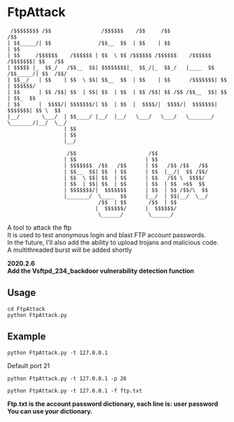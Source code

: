 # FtpAttack

```
 /$$$$$$$$ /$$                /$$$$$$    /$$     /$$                         /$$      
| $$_____/| $$               /$$__  $$  | $$    | $$                        | $$      
| $$     /$$$$$$    /$$$$$$ | $$  \ $$ /$$$$$$ /$$$$$$    /$$$$$$   /$$$$$$$| $$   /$$
| $$$$$ |_  $$_/   /$$__  $$| $$$$$$$$|_  $$_/|_  $$_/   |____  $$ /$$_____/| $$  /$$/
| $$__/   | $$    | $$  \ $$| $$__  $$  | $$    | $$      /$$$$$$$| $$      | $$$$$$/ 
| $$      | $$ /$$| $$  | $$| $$  | $$  | $$ /$$| $$ /$$ /$$__  $$| $$      | $$_  $$ 
| $$      |  $$$$/| $$$$$$$/| $$  | $$  |  $$$$/|  $$$$/|  $$$$$$$|  $$$$$$$| $$ \  $$
|__/       \___/  | $$____/ |__/  |__/   \___/   \___/   \_______/ \_______/|__/  \__/
                  | $$                                                                
                  | $$                                                                
                  |__/                                                                

                   /$$                       /$$                                      
                  | $$                      | $$                                      
                  | $$$$$$$  /$$   /$$      | $$   /$$ /$$   /$$                      
                  | $$__  $$| $$  | $$      | $$  |__/|  $$ /$$/                      
                  | $$  \ $$| $$  | $$      | $$   /$$ \  $$$$/                       
                  | $$  | $$| $$  | $$      | $$  | $$  >$$  $$                       
                  | $$$$$$$/|  $$$$$$$      | $$  | $$ /$$/\  $$                      
                  |_______/  \____  $$      |__/  | $$|__/  \__/                      
                             /$$  | $$       /$$  | $$                                
                            |  $$$$$$/      |  $$$$$$/                                
                             \______/        \______/                                 
```
A tool to attack the ftp<br>
It is used to test anonymous login and blast FTP account passwords.<br>
In the future, I'll also add the ability to upload trojans and malicious code.<br>
A multithreaded burst will be added shortly<br>

**2020.2.6**<br>
**Add the Vsftpd_234_backdoor vulnerability detection function**

## Usage

```shell
cd FtpAttack
python FtpAttack.py
```

## Example

```shell
python FtpAttack.py -t 127.0.0.1
```
Default port 21

```shell
python FtpAttack.py -t 127.0.0.1 -p 26
```

```shell
python FtpAttack.py -t 127.0.0.1 -f ftp.txt
```
**Ftp.txt is the account password dictionary, each line is: user password**<br>
**You can use your dictionary.**